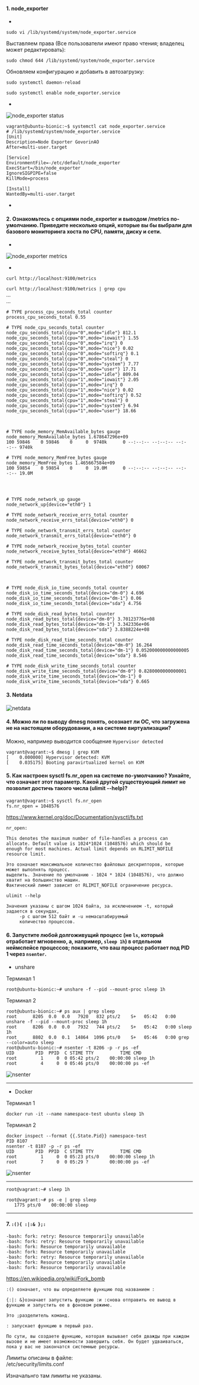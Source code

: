 #### 1. node_exporter  
- 

`sudo vi /lib/systemd/system/node_exporter.service`

Выставляем права (Все пользователи имеют право чтения; владелец может редактировать):

`sudo chmod 644 /lib/systemd/system/node_exporter.service`  

Обновляем конфигурацию и добавить в автозагрузку:  

`sudo systemctl daemon-reload`

`sudo systemctl enable node_exporter.service`

- 

![node_exporter status](img/node_exporter_status.png)

```
vagrant@ubuntu-bionic:~$ systemctl cat node_exporter.service 
# /lib/systemd/system/node_exporter.service
[Unit]
Description=Node Exporter GovorinAO
After=multi-user.target

[Service]
EnvironmentFile=-/etc/default/node_exporter
ExecStart=/bin/node_exporter
IgnoreSIGPIPE=false
KillMode=process

[Install]
WantedBy=multi-user.target
```
-

#### 2.  Ознакомьтесь с опциями node_exporter и выводом /metrics по-умолчанию. Приведите несколько опций, которые вы бы выбрали для базового мониторинга хоста по CPU, памяти, диску и сети.   

- 
![node_exporter metrics](img/metrics.png)

- 

`curl http://localhost:9100/metrics`

`curl http://localhost:9100/metrics | grep cpu`  
...  
...

```
# TYPE process_cpu_seconds_total counter
process_cpu_seconds_total 0.55

# TYPE node_cpu_seconds_total counter
node_cpu_seconds_total{cpu="0",mode="idle"} 812.1
node_cpu_seconds_total{cpu="0",mode="iowait"} 1.55
node_cpu_seconds_total{cpu="0",mode="irq"} 0
node_cpu_seconds_total{cpu="0",mode="nice"} 0.02
node_cpu_seconds_total{cpu="0",mode="softirq"} 0.1
node_cpu_seconds_total{cpu="0",mode="steal"} 0
node_cpu_seconds_total{cpu="0",mode="system"} 7.77
node_cpu_seconds_total{cpu="0",mode="user"} 17.71
node_cpu_seconds_total{cpu="1",mode="idle"} 809.04
node_cpu_seconds_total{cpu="1",mode="iowait"} 2.05
node_cpu_seconds_total{cpu="1",mode="irq"} 0
node_cpu_seconds_total{cpu="1",mode="nice"} 0.02
node_cpu_seconds_total{cpu="1",mode="softirq"} 0.52
node_cpu_seconds_total{cpu="1",mode="steal"} 0
node_cpu_seconds_total{cpu="1",mode="system"} 6.94
node_cpu_seconds_total{cpu="1",mode="user"} 18.66



# TYPE node_memory_MemAvailable_bytes gauge
node_memory_MemAvailable_bytes 1.678647296e+09
100 59846    0 59846    0     0  9740k      0 --:--:-- --:--:-- --:--:-- 9740k

# TYPE node_memory_MemFree_bytes gauge
node_memory_MemFree_bytes 1.465667584e+09
100 59854    0 59854    0     0  19.0M      0 --:--:-- --:--:-- --:--:-- 19.0M




# TYPE node_network_up gauge
node_network_up{device="eth0"} 1

# TYPE node_network_receive_errs_total counter
node_network_receive_errs_total{device="eth0"} 0

# TYPE node_network_transmit_errs_total counter
node_network_transmit_errs_total{device="eth0"} 0

# TYPE node_network_receive_bytes_total counter
node_network_receive_bytes_total{device="eth0"} 46662

# TYPE node_network_transmit_bytes_total counter
node_network_transmit_bytes_total{device="eth0"} 60067



# TYPE node_disk_io_time_seconds_total counter
node_disk_io_time_seconds_total{device="dm-0"} 4.696
node_disk_io_time_seconds_total{device="dm-1"} 0.06
node_disk_io_time_seconds_total{device="sda"} 4.756

# TYPE node_disk_read_bytes_total counter
node_disk_read_bytes_total{device="dm-0"} 3.70123776e+08
node_disk_read_bytes_total{device="dm-1"} 3.342336e+06
node_disk_read_bytes_total{device="sda"} 3.8388224e+08

# TYPE node_disk_read_time_seconds_total counter
node_disk_read_time_seconds_total{device="dm-0"} 16.264
node_disk_read_time_seconds_total{device="dm-1"} 0.052000000000000005
node_disk_read_time_seconds_total{device="sda"} 8.546

# TYPE node_disk_write_time_seconds_total counter
node_disk_write_time_seconds_total{device="dm-0"} 0.8280000000000001
node_disk_write_time_seconds_total{device="dm-1"} 0
node_disk_write_time_seconds_total{device="sda"} 0.665

```

#### 3. Netdata

![netdata](img/netdata.png)

#### 4. Можно ли по выводу dmesg понять, осознает ли ОС, что загружена не на настоящем оборудовании, а на системе виртуализации?   

Можно, например выводится сообщение `Hypervisor detected`  


```
vagrant@vagrant:~$ dmesg | grep KVM
[    0.000000] Hypervisor detected: KVM
[    0.035175] Booting paravirtualized kernel on KVM

```

#### 5. Как настроен sysctl fs.nr_open на системе по-умолчанию? Узнайте, что означает этот параметр. Какой другой существующий лимит не позволит достичь такого числа (ulimit --help)?  

```
vagrant@vagrant:~$ sysctl fs.nr_open
fs.nr_open = 1048576
```

https://www.kernel.org/doc/Documentation/sysctl/fs.txt


```
nr_open:

This denotes the maximum number of file-handles a process can
allocate. Default value is 1024*1024 (1048576) which should be
enough for most machines. Actual limit depends on RLIMIT_NOFILE
resource limit.
```

```
Это означает максимальное количество файловых дескрипторов, которые может выполнять процесс.
выделить. Значение по умолчанию - 1024 * 1024 (1048576), что должно хватит на большинство машин. 
Фактический лимит зависит от RLIMIT_NOFILE ограничение ресурса.
```

`ulimit --help`   

```
Значения указаны с шагом 1024 байта, за исключением -t, который задается в секундах,
     -p с шагом 512 байт и -u немасштабируемый
     количество процессов.
```

#### 6. Запустите любой долгоживущий процесс (не `ls`, который отработает мгновенно, а, например, `sleep 1h`) в отдельном неймспейсе процессов; покажите, что ваш процесс работает под PID 1 через `nsenter`.   
 
 - unshare

Терминал 1

```
root@ubuntu-bionic:~# unshare -f --pid --mount-proc sleep 1h
```

Терминал 2

```
root@ubuntu-bionic:~# ps aux | grep sleep
root      8205  0.0  0.0   7920   832 pts/2    S+   05:42   0:00 unshare -f --pid --mount-proc sleep 1h
root      8206  0.0  0.0   7932   744 pts/2    S+   05:42   0:00 sleep 1h
root      8802  0.0  0.1  14864  1096 pts/0    S+   05:46   0:00 grep --color=auto sleep
root@ubuntu-bionic:~# nsenter -t 8206 -p -r ps -ef
UID        PID  PPID  C STIME TTY          TIME CMD
root         1     0  0 05:42 pts/2    00:00:00 sleep 1h
root         4     0  0 05:46 pts/0    00:00:00 ps -ef
```

![nsenter](img/nsenter-unshare.png)

---

 - Docker  

Терминал 1  
```
docker run -it --name namespace-test ubuntu sleep 1h
```
Терминал 2   
```
docker inspect --format {{.State.Pid}} namespace-test
PID 8107
nsenter -t 8107 -p -r ps -ef
UID        PID  PPID  C STIME TTY          TIME CMD
root         1     0  0 05:23 pts/0    00:00:00 sleep 1h
root         7     0  0 05:29 ?        00:00:00 ps -ef
```
![nsenter](img/nsenter-docker.png)

---
```
root@vagrant:~# sleep 1h
```

```
root@vagrant:~# ps -e | grep sleep
   1775 pts/0    00:00:00 sleep

```
---
#### 7. `:(){ :|:& };:`  




```
-bash: fork: retry: Resource temporarily unavailable
-bash: fork: retry: Resource temporarily unavailable
-bash: fork: Resource temporarily unavailable
-bash: fork: Resource temporarily unavailable
-bash: fork: retry: Resource temporarily unavailable
-bash: fork: Resource temporarily unavailable
-bash: fork: Resource temporarily unavailable

```

https://en.wikipedia.org/wiki/Fork_bomb

```
:() означает, что вы определяете функцию под названием :

{:|: &}означает запустить функцию :и :снова отправить ее вывод в функцию и запустить ее в фоновом режиме.

Это ;разделитель команд.

: запускает функцию в первый раз.

По сути, вы создаете функцию, которая вызывает себя дважды при каждом вызове и не имеет возможности завершить себя. Он будет удваиваться, пока у вас не закончатся системные ресурсы.
```
Лимиты описаны в файле:  
/etc/security/limits.conf

Изначальнго там лимиты не указаны.